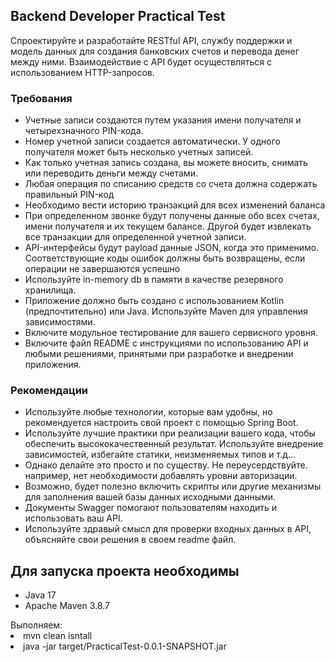 <h2>Backend Developer Practical Test</h2>

Спроектируйте и разработайте RESTful API, службу поддержки и модель данных для создания банковских счетов
и перевода денег между ними. Взаимодействие с API будет осуществляться с использованием HTTP-запросов.

<h3>Требования</h3>
<ul>
    <li>Учетные записи создаются путем указания имени получателя и четырехзначного PIN-кода.</li>
    <li>Номер учетной записи создается автоматически. У одного получателя может быть несколько
учетных записей.</li>
    <li>Как только учетная запись создана, вы можете вносить, снимать или переводить деньги между счетами.</li>
    <li>Любая операция по списанию средств со счета должна содержать правильный PIN-код</li>
    <li>Необходимо вести историю транзакций для всех изменений баланса</li>
    <li>При определенном звонке будут получены данные обо всех счетах, имени получателя и их текущем балансе. Другой будет извлекать все транзакции для определенной учетной записи.</li>
    <li>API-интерфейсы будут payload данные JSON, когда это применимо. Соответствующие коды ошибок должны быть
возвращены, если операции не завершаются успешно</li>
    <li>Используйте in-memory db в памяти в качестве резервного хранилища.</li>
    <li>Приложение должно быть создано с использованием Kotlin (предпочтительно) или Java. Используйте Maven для
управления зависимостями.</li>
    <li>Включите модульное тестирование для вашего сервисного уровня.</li>
    <li>Включите файл README с инструкциями по использованию API и любыми решениями, принятыми
при разработке и внедрении приложения.</li>
</ul>

<h3>Рекомендации</h3>
<ul>
    <li>Используйте любые технологии, которые вам удобны, но рекомендуется настроить
свой проект с помощью Spring Boot.</li>
    <li>Используйте лучшие практики при реализации вашего кода, чтобы обеспечить высококачественный
результат. Используйте внедрение зависимостей, избегайте статики, неизменяемых типов и т.д…</li>
    <li>Однако делайте это просто и по существу. Не переусердствуйте. например, нет необходимости добавлять уровни авторизации.</li>
    <li>Возможно, будет полезно включить скрипты или другие механизмы для заполнения вашей базы
данных исходными данными.</li>
    <li>Документы Swagger помогают пользователям находить и использовать ваш API.</li>
    <li>Используйте здравый смысл для проверки входных данных в API, объясняйте свои решения в своем
readme файл.</li>
</ul>


<h2> Для запуска проекта необходимы </h2>
<ul>
    <li>Java 17</li>
    <li>Apache Maven 3.8.7</li>
</ul>
Выполняем:
<li>mvn clean isntall
<li>java -jar target/PracticalTest-0.0.1-SNAPSHOT.jar


